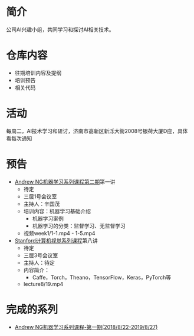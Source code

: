 # 简介
公司AI兴趣小组，共同学习和探讨AI相关技术。
# 仓库内容
- 往期培训内容及提纲
- 培训预告
- 相关代码
# 活动
每周二，AI技术学习和研讨，济南市高新区新泺大街2008号银荷大厦D座，具体看每次通知
# 预告
- [Andrew NG机器学习系列课程第二期](https://github.com/guomxin/SIGAI/blob/master/NGMachineLearningTraining-2.md)第一讲
  - 待定
  - 三层1号会议室
  - 主持人：辛国茂
  - 培训内容：机器学习基础介绍
    - 机器学习案例
    - 机器学习的分类：监督学习、无监督学习
  - 视频week1/1-1.mp4 - 1-5.mp4
- [Stanford计算机视觉系列课程](https://github.com/guomxin/SIGAI/blob/master/CS231n-2017.md)第八讲
  - 待定
  - 三层3号会议室
  - 主持人：待定
  - 内容简介：
    - Caffe，Torch，Theano，TensorFlow，Keras，PyTorch等
  - lecture8/19.mp4
# 完成的系列
- [Andrew NG机器学习系列课程-第一期(2018/8/22-2019/8/27)](https://github.com/guomxin/SIGAI/blob/master/NGMachineLearningTraining.md)